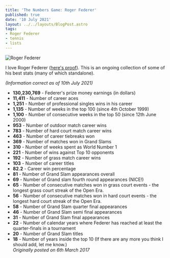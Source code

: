 ```yaml
---
title: 'The Numbers Game: Roger Federer'
published: true
date: '10 July 2021'
layout: ../../layouts/BlogPost.astro
tags:
- Roger Federer
- tennis
- lists
---
```


![Roger Federer](/images/roger-federer-5-bit.png)
<p>I love Roger Federer (<a href="/posts/last-donut-of-the-night-when-federer-dilla-united-for-1-weekend/">here's proof</a>). This is an ongoing collection of some of his best stats (many of which standalone).</p>

<p><em>(Information correct as of 10th July 2021)</em></p>

* **130,230,769** - Federer's prize money earnings (in dollars)
* **11,411** - Number of career aces
* **1,251** - Number of professional singles wins in his career
* **1,135** - Number of weeks in the top 100 (since 4th October 1999)
* **1,100** - Number of consecutive weeks in the top 50 (since 12th June 2000)
* **953** - Number of outdoor match career wins
* **783** - Number of hard court match career wins
* **463** - Number of career tiebreaks won
* **369** - Number of matches won in Grand Slams 
* **310** - Number of weeks spent as World Number 1
* **221** - Number of wins against Top 10 opponents
* **192** - Number of grass match career wins
* **103** - Number of career titles
* **82.2** - Career win percentage
* **81** - Number of Grand Slam appearances overall
* **69** - Number of Grand slam fourth round appearances (NICE!)
* **65** - Number of consecutive matches won in grass court events - the longest grass court streak of the Open Era.
* **56** - Number of consecutive matches won in hard court events - the longest hard court streak of the Open Era.
* **58** - Number of Grand Slam quarter final appearances
* **46** - Number of Grand Slam semi final appearances
* **31** - Number of Grand Slam final appearances
* **22** - Number of calendar years where Federer has reached at least the quarter-finals in a tournament
* **20** - Number of Grand Slam titles
* **18** - Number of years inside the top 10 
(If there are any more you think I should add, let me know.)  
<em>Originally posted on 6th March 2017</em>